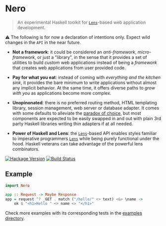 # Nero

> An experimental Haskell toolkit for [`Lens`][lens-home]-based web
> application development.

:warning: The following is for now a declaration of intentions only.
Expect wild changes in the `API` in the near future.

* **Not a framework**: it could be considered an *anti-framework*,
  *micro-framework*, or just a "library", in the sense that it provides a
  set of utilities to build *custom* web applications instead of being a
  *framework* that creates web applications from user provided code.

  <!-- In reality this is more a distinction in intention than in actual
  code-->

* **Pay for what you eat**: instead of coming with *everything and the
  kitchen sink*, it provides the bare minimum to write applications
  without almost any implicit behavior. At the same time, it offers
  diverse paths to *grow with you* as applications become more complex.

  <!-- No monad transformers until they are needed.-->

* **Unopinonated**: there is no preferred routing method, HTML templating
  library, session management, web server or database adapter. It comes with
  some defaults to alleviate the [paradox of
  choice](https://en.wikipedia.org/wiki/The_Paradox_of_Choice), but most
  components are expected to be easily swapped in and out with plain 3rd
  party Haskell libraries writing thin adapters if at all needed.

  <!-- Is pluggable right here? Sounds out of fashion -->

* **Power of Haskell and Lens**: the [`Lens`][lens-home]-based API enables styles
  familiar to imperative programmers [`Lens`][lens-home] while being purely
  functional under the hood. Haskell veterans can take advantage of the
  powerful lens combinators.

[![Hackage Version](https://img.shields.io/hackage/v/nero.svg)](https://hackage.haskell.org/package/nero) [![Build Status](https://img.shields.io/travis/jdnavarro/nero.svg)](https://travis-ci.org/jdnavarro/nero)

## Example

```haskell
import Nero

app :: Request -> Maybe Response
app = request ^? _GET . match ("/hello/" <> text) <&> \name ->
    ok $ "<h1>Hello " <> name <> "</h1>"
```

Check more examples with its corresponding tests in the [examples directory](
https://github.com/jdnavarro/nero/tree/master/examples).

[lens-home]: [https://lens.github.io/]
